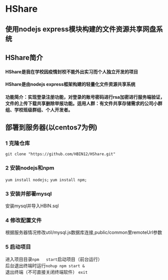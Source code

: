# HShare
## 使用nodejs express模块构建的文件资源共享网盘系统
## HShare简介
#### HShare是我在学校因疫情封校不能外出实习而个人独立开发的项目
#### HShare是由nodejs express框架构建的轻量化文件资源共享系统
#### 功能简介：实现登录注册功能，对登录的账号密码进行rsa加密进行服务端验证，文件的上传下载共享删除举报功能。适用人群：有文件共享存储需求的公司小群组、学校班级群组、个人开发者。
## 部署到服务器(以centos7为例)
### 1 克隆仓库
`git clone "https://github.com/HBIN12/HShare.git"`
### 2 安装nodejs和npm
`yum install nodejs;`
`yum install npm;`
### 3 安装并部署mysql
安装mysql并导入HBIN.sql
### 4 修改配置文件
根据服务器情况修改util/mysql.js数据库连接,public/common里remoteUrl参数
### 5 启动项目
进入项目目录`npm   start`启动项目（前台运行）</br>
后台退出终端时运行`nohup npm start &`</br>
退出终端（不可直接关闭终端软件） `exit`
